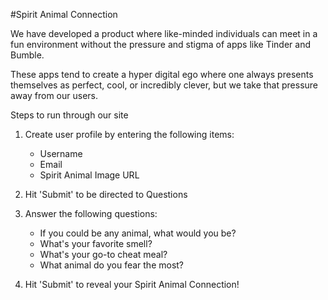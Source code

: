 #Spirit Animal Connection

We have developed a product where like-minded individuals can meet in a fun environment without the pressure and stigma of apps like Tinder and Bumble.

These apps tend to create a hyper digital ego where one always presents themselves as perfect, cool, or incredibly clever, but we take that pressure away from our users.

Steps to run through our site 


1. Create user profile by entering the following items:
   
    - Username
    - Email
    - Spirit Animal Image URL

2. Hit 'Submit' to be directed to Questions

3. Answer the following questions:


    - If you could be any animal, what would you be?
    - What's your favorite smell?
    - What's your go-to cheat meal?
    - What animal do you fear the most?

4. Hit 'Submit' to reveal your Spirit Animal Connection!
